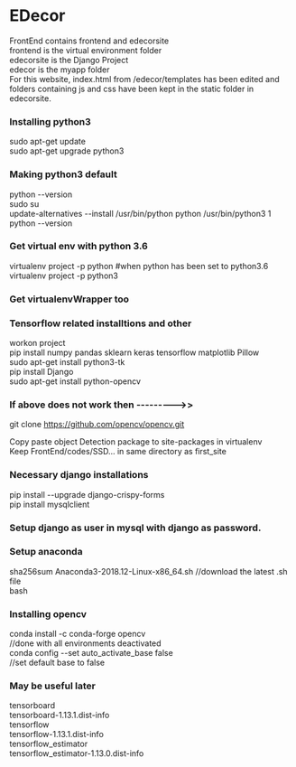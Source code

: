 # EDecor
FrontEnd contains frontend and edecorsite <br>
frontend is the virtual environment folder<br>
edecorsite is the Django Project<br>
edecor is the myapp folder <br>
For this website, index.html from /edecor/templates has been edited and folders containing js and css have been kept in the static folder in edecorsite.

### Installing python3 <br>
sudo apt-get update <br>
sudo apt-get upgrade python3 <br>

### Making python3 default  <br>
python --version <br>
sudo su <br>
update-alternatives --install /usr/bin/python python /usr/bin/python3 1 <br>
python --version <br>

### Get virtual env with python 3.6 <br>
virtualenv project -p python #when python has been set to python3.6 <br>
virtualenv project -p python3 <br>

### Get virtualenvWrapper too <br>

### Tensorflow related installtions and other <br>
workon project  <br>
pip install numpy pandas sklearn keras tensorflow matplotlib Pillow  <br>
sudo apt-get install python3-tk  <br>
pip install Django <br>
sudo apt-get install python-opencv <br>
### If above does not work then --------->>
git clone https://github.com/opencv/opencv.git

Copy paste object Detection package to site-packages in virtualenv <br>
Keep FrontEnd/codes/SSD... in same directory as first_site  <br>

### Necessary django installations <br>
pip install --upgrade django-crispy-forms <br>
pip install mysqlclient <br>

### Setup django as user in mysql with django as password. 

### Setup anaconda
sha256sum Anaconda3-2018.12-Linux-x86_64.sh //download the latest .sh file <br>
bash <output of previous command> <br>

### Installing opencv
conda install -c conda-forge opencv <br>//done with all environments deactivated<br>
conda config --set auto_activate_base false<br> //set default base to false<br>

### May be useful later
tensorboard<br>
tensorboard-1.13.1.dist-info<br>
tensorflow<br>
tensorflow-1.13.1.dist-info<br>
tensorflow_estimator<br>
tensorflow_estimator-1.13.0.dist-info<br>
